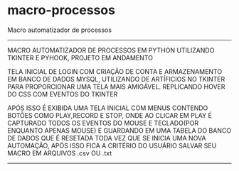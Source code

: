 # macro-processos
Macro automatizador de processos 

--------------------------------------------------------------------------------------------------------------------------------------------------------------------------

MACRO AUTOMATIZADOR DE PROCESSOS EM PYTHON UTILIZANDO TKINTER E PYHOOK, PROJETO EM ANDAMENTO

TELA INICIAL DE LOGIN COM CRIAÇÃO DE CONTA E ARMAZENAMENTO EM BANCO DE DADOS MYSQL, UTILIZANDO DE ARTÍFICIOS NO TKINTER PARA PROPORCIONAR UMA TELA MAIS AMIGÁVEL.
REPLICANDO HOVER DO CSS COM EVENTOS DO TKINTER


APÓS ISSO É EXIBIDA UMA TELA INICIAL COM MENUS CONTENDO BOTÕES COMO PLAY,RECORD E STOP, ONDE AO CLICAR EM PLAY É CAPTURADO TODOS OS EVENTOS DO MOUSE E TECLADO(POR ENQUANTO APENAS MOUSE)
E GUARDANDO EM UMA TABELA DO BANCO DE DADOS QUE É RESETADA TODA VEZ QUE SE INICIA UMA NOVA AUTOMAÇÃO, APÓS ISSO FICA A CRITÉRIO DO USUÁRIO SALVAR SEU MACRO EM ARQUIVOS .csv OU .txt 

--------------------------------------------------------------------------------------------------------------------------------------------------------------------------
